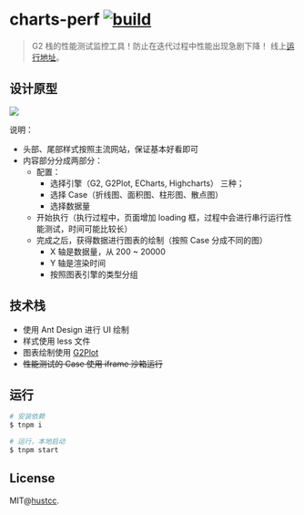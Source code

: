 # charts-perf [![build](https://github.com/hustcc/charts-perf/actions/workflows/build.yml/badge.svg?branch=master)](https://github.com/hustcc/charts-perf/actions/workflows/build.yml)

> G2 栈的性能测试监控工具！防止在迭代过程中性能出现急剧下降！ 线上[运行地址](https://git.hust.cc/charts-perf/)。


## 设计原型

![](https://cdn.nlark.com/yuque/0/2021/png/86342/1611302802385-2480e366-4d5d-4d61-8f08-331b84cc3161.png)

说明：

 - 头部、尾部样式按照主流网站，保证基本好看即可
 - 内容部分分成两部分：
    - 配置：
      - 选择引擎（G2, G2Plot, ECharts, Highcharts） 三种；
      - 选择 Case（折线图、面积图、柱形图、散点图）
      - 选择数据量
    - 开始执行（执行过程中，页面增加 loading 框，过程中会进行串行运行性能测试，时间可能比较长）
    - 完成之后，获得数据进行图表的绘制（按照 Case 分成不同的图）
      - X 轴是数据量，从 200 ~ 20000
      - Y 轴是渲染时间
      - 按照图表引擎的类型分组


## 技术栈

 - 使用 Ant Design 进行 UI 绘制
 - 样式使用 less 文件
 - 图表绘制使用 [G2Plot](https://github.com/antvis/G2Plot)
 - ~~性能测试的 Case 使用 iframe 沙箱运行~~


## 运行

```bash
# 安装依赖
$ tnpm i

# 运行，本地启动
$ tnpm start
```

## License

MIT@[hustcc](https://github.com/hustcc).